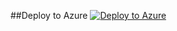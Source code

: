 ##Deploy to Azure
[![Deploy to Azure](http://azuredeploy.net/deploybutton.png)](https://azuredeploy.net/)

 
